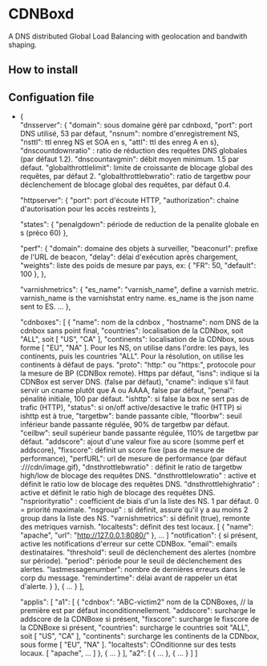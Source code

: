 # CDNBoxd
A DNS distributed Global Load Balancing with geolocation and bandwith shaping.

<h2>How to install</h2>

<h2>Configuation file</h2>

<ul>
<li>{</li>
  "dnsserver": { 
     "domain": sous domaine géré par cdnboxd,
     "port": port DNS utilisé, 53 par défaut,
     "nsnum": nombre d'enregistrement NS,
     "nsttl": ttl enreg NS et SOA en s,
     "attl": ttl des enreg A en s}, 
     "dnscountdownratio" : ratio de réduction des requêtes DNS globales (par défaut 1.2).
     "dnscountavgmin": débit moyen minimum. 1.5 par défaut.
     "globalthrottlelimit": limite de croissante de blocage global des requêtes, par défaut 2.
     "globalthrottlebwratio": ratio de targetbw pour déclenchement de blocage global des requêtes, par défaut 0.4.

  "httpserver": {
     "port": port d'écoute HTTP,
     "authorization": chaine d'autorisation pour les accès restreints },

  "states": { 
     "penalgdown": période de reduction de la penalite globale en s (préco 60) },

  "perf": {
    "domain": domaine des objets à surveiller,
    "beaconurl": prefixe de l'URL de beacon,
    "delay": délai d'exécution après chargement,
    "weights": liste des poids de mesure par pays, ex: { "FR": 50, "default": 100 },
  },

  "varnishmetrics": {
    "es_name": "varnish_name", define a varnish metric. varnish_name is the varnishstat entry name. es_name is
        the json name sent to ES.
    ...
  },

  "cdnboxes": [
    { "name": nom de la cdnbox ,
      "hostname": nom DNS de la cdnbox sans point final,
      "countries": localisation de la CDNbox, soit "ALL", soit [ "US", "CA" ],
      "continents": localisation de la CDNbox, sous forme [ "EU", "NA" ]. Pour les NS, on utilise dans l'ordre:
          les pays, les continents, puis les countries "ALL". Pour la résolution, on utilise les continents à
          défaut de pays.
      "proto": "http:" ou "https:", protocole pour la mesure de BP (CDNBox remote). Https par défaut,
      "isns": indique si la CDNBox est server DNS. (false par défaut),
      "cname": indique s'il faut servir un cname plutôt que A ou AAAA, false par défaut,
      "penal": pénalité initiale, 100 par défaut.
      "ishttp": si false la box ne sert pas de trafic (HTTP),
      "status": si on/off  active/desactive le trafic (HTTP) si ishttp est à true,
      "targetbw": bande passante cible,
      "floorbw": seuil inférieur bande passante régulée, 90% de targetbw par défaut.
      "ceilbw": seuil supérieur bande passante régulée, 110% de targetbw par défaut.
      "addscore": ajout d'une valeur fixe au score (somme perf et addscore),
      "fixscore": définit un score fixe (pas de mesure de performance),
      "perfURL": url de mesure de performance (par défaut <proto>://<hostname>/cdn/image.gif),
      "dnsthrottlebwratio" : définit le ratio de targetbw high/low de blocage des requêtes DNS.
      "dnsthrottlelowratio" : active et définit le ratio low de blocage des requêtes DNS.
      "dnsthrottlehighratio" : active et définit le ratio high de blocage des requêtes DNS.
      "nspriorityratio" : coefficient de biais d'un la liste des NS. 1 par défaut. 0 = priorité maximale.
      "nsgroup" : si définit, assure qu'il y a au moins 2 group dans la liste des NS.
      "varnishmetrics": si définit (true), remonte des metriques varnish.
      "localtests": définit des test locaux. [ { "name": "apache", "url": "http://127.0.0.1:8080/" }, ... ]
      "notification": { si présent, active les notifications d'erreur sur cette CDNBox.
        "email": emails destinataires.
        "threshold": seuil de déclenchement des alertes (nombre sur période).
        "period": période pour le seuil de déclenchement des alertes.
        "lastmessagenumber": nombre de dernières erreurs dans le corp du message.
        "remindertime": délai avant de rappeler un état d'alerte.
      }
    },
    { ...
    }
  ],

  "applis": [
    "a1": [
      {
        "cdnbox": "ABC-victim2" nom de la CDNBoxes, // la première est par défaut inconditionnellement.
        "addscore": surcharge le addscore de la CDNBoxe si présent,
        "fixscore": surcharge le fixscore de la CDNBoxe si présent,
        "countries": surcharge le countries soit "ALL", soit [ "US", "CA" ],
        "continents": surcharge les continents de la CDNbox, sous forme [ "EU", "NA" ]. 
        "localtests": COnditionne sur des tests locaux. [ "apache", ... ]
      },
      { ...
      }
    ],
    "a2": [
      { ...
      },
      { ...
      }
    ]
  ]

